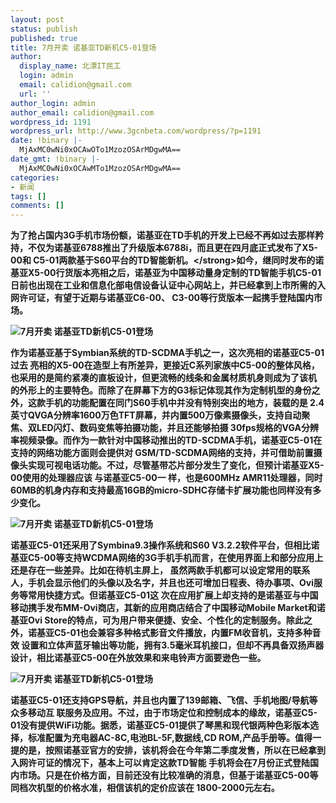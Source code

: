 ```yaml
---
layout: post
status: publish
published: true
title: 7月开卖 诺基亚TD新机C5-01登场
author:
  display_name: 北漂IT民工
  login: admin
  email: calidion@gmail.com
  url: ''
author_login: admin
author_email: calidion@gmail.com
wordpress_id: 1191
wordpress_url: http://www.3gcnbeta.com/wordpress/?p=1191
date: !binary |-
  MjAxMC0wNi0xOCAwOTo1MzozOSArMDgwMA==
date_gmt: !binary |-
  MjAxMC0wNi0xOCAwMTo1MzozOSArMDgwMA==
categories:
- 新闻
tags: []
comments: []
---
```

<p><strong>为了抢占国内3G手机市场份额，诺基亚在TD手机的开发上已经不再如过去那样矜持，不仅为诺基亚6788推出了升级版本6788i，而且更在四月底正式发布了X5-00和 C5-01两款基于S60平台的TD智能新机。<&#47;strong>如今，继同时发布的诺基亚X5-00行货版本亮相之后，诺基亚为中国移动量身定制的TD智能手机C5-01日前也出现在工业和信息化部电信设备认证中心网站上，并已经拿到上市所需的入网许可证，有望于近期与诺基亚C6-00、 C3-00等行货版本一起携手登陆国内市场。</p>
<p><img src="http:&#47;&#47;img.cnbeta.com&#47;newsimg&#47;100618&#47;0847450801956137.jpg" alt="7月开卖  诺基亚TD新机C5-01登场" &#47;></p>
<p>作为诺基亚基于Symbian系统的TD-SCDMA手机之一，这次亮相的诺基亚C5-01过去 亮相的X5-00在造型上有所差异，更接近C系列家族中C5-00的整体风格，也采用的是简约紧凑的直板设计，但更流畅的线条和金属材质机身则成为了该机 的外形上的主要特色。而除了在屏幕下方的G3标记体现其作为定制机型的身份之外，这款手机的功能配置在同门S60手机中并没有特别突出的地方，装载的是 2.4英寸QVGA分辨率1600万色TFT屏幕，并内置500万像素摄像头，支持自动聚焦、双LED闪灯、数码变焦等拍摄功能，并且还能够拍摄 30fps规格的VGA分辨率视频录像。而作为一款针对中国移动推出的TD-SCDMA手机，诺基亚C5-01在支持的网络功能方面则会提供对 GSM&#47;TD-SCDMA网络的支持，并可借助前置摄像头实现可视电话功能。不过，尽管基带芯片部分发生了变化，但预计诺基亚X5-00使用的处理器应该 与诺基亚C5-00一 样，也是600MHz AMR11处理器，同时60MB的机身内存和支持最高16GB的micro-SDHC存储卡扩展功能也同样没有多少变化。</p>
<p><img src="http:&#47;&#47;img.cnbeta.com&#47;newsimg&#47;100618&#47;0847461614397353.jpg" alt="7月开卖  诺基亚TD新机C5-01登场" &#47;></p>
<p>诺基亚C5-01还采用了Symbina9.3操作系统和S60 V3.2.2软件平台，但相比诺基亚C5-00等支持WCDMA网络的3G手机手机而言，在使用界面上和部分应用上还是存在一些差异。比如在待机主屏上， 虽然两款手机都可以设定常用的联系人，手机会显示他们的头像以及名字，并且也还可增加日程表、待办事项、Ovi服务等常用快捷方式。但诺基亚C5-01这 次在应用扩展上却支持的是诺基亚与中国移动携手发布MM-Ovi商店，其新的应用商店结合了中国移动Mobile Market和诺基亚Ovi Store的特点，可为用户带来便捷、安全、个性化的定制服务。除此之外，诺基亚C5-01也会兼容多种格式影音文件播放，内置FM收音机，支持多种音效 设置和立体声蓝牙输出等功能，拥有3.5毫米耳机接口，但却不再具备双扬声器设计，相比诺基亚C5-00在外放效果和来电铃声方面要逊色一些。</p>
<p><img src="http:&#47;&#47;img.cnbeta.com&#47;newsimg&#47;100618&#47;0847462306422354.jpg" alt="7月开卖  诺基亚TD新机C5-01登场" &#47;></p>
<p>诺基亚C5-01还支持GPS导航，并且也内置了139邮箱、飞信、手机地图&#47;导航等众多移动互 联服务及应用。不过，由于市场定位和控制成本的缘故，诺基亚C5-01没有提供WiFi功能。据悉，诺基亚C5-01提供了琴黑和现代银两种色彩版本选 择，标准配置为充电器AC-8C,电池BL-5F,数据线,CD ROM,产品手册等。值得一提的是，按照诺基亚官方的安排，该机将会在今年第二季度发售，所以在已经拿到入网许可证的情况下，基本上可以肯定这款TD智能 手机将会在7月份正式登陆国内市场。只是在价格方面，目前还没有比较准确的消息，但基于诺基亚C5-00等同档次机型的价格水准，相信该机的定价应该在 1800-2000元左右。</p>
